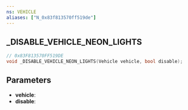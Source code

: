 ```yaml
---
ns: VEHICLE
aliases: ["N_0x83f813570ff519de"]
---
```

## _DISABLE_VEHICLE_NEON_LIGHTS

```c
// 0x83F813570FF519DE
void _DISABLE_VEHICLE_NEON_LIGHTS(Vehicle vehicle, bool disable);
```


## Parameters
* **vehicle**: 
* **disable**: 
